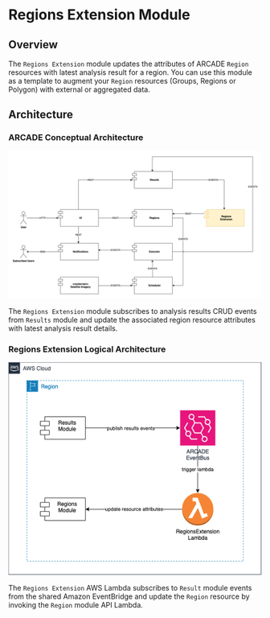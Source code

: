 # Regions Extension Module

## Overview

The `Regions Extension` module updates the attributes of ARCADE `Region` resources with latest analysis result for a region. You can use this module as a template to augment your `Region` resources (Groups, Regions or Polygon) with external or aggregated data.

## Architecture

### ARCADE Conceptual Architecture

![conceptual](docs/images/ARCADE%20HLA-regions-extension-conceptual.png)

The `Regions Extension` module subscribes to analysis results CRUD events from `Results` module and update the associated region resource attributes with latest analysis result details.

### Regions Extension Logical Architecture

![logical](docs/images/ARCADE%20HLA-regions-extension.png)

The `Regions Extension` AWS Lambda subscribes to `Result` module events from the shared Amazon EventBridge and update the `Region` resource by invoking the `Region` module API Lambda.
